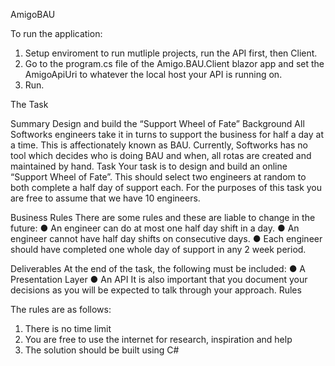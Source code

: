 AmigoBAU

To run the application:
1. Setup enviroment to run mutliple projects, run the API first, then Client.
2. Go to the program.cs file of the Amigo.BAU.Client blazor app and set the AmigoApiUri to whatever the local host your API is running on.
3. Run.


The Task

Summary
Design and build the “Support Wheel of Fate”
Background
All Softworks engineers take it in turns to support the business for half a day at a time. This is
affectionately known as BAU.
Currently, Softworks has no tool which decides who is doing BAU and when, all rotas are
created and maintained by hand.
Task
Your task is to design and build an online “Support Wheel of Fate”. This should select two
engineers at random to both complete a half day of support each. For the purposes of this
task you are free to assume that we have 10 engineers.

Business Rules
There are some rules and these are liable to change in the future:
● An engineer can do at most one half day shift in a day.
● An engineer cannot have half day shifts on consecutive days.
● Each engineer should have completed one whole day of support in any 2 week
period.

Deliverables
At the end of the task, the following must be included:
● A Presentation Layer
● An API
It is also important that you document your decisions as you will be expected to talk through
your approach.
Rules

The rules are as follows:
1. There is no time limit
2. You are free to use the internet for research, inspiration and help
3. The solution should be built using C#
